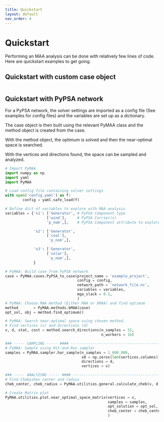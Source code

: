 ```yaml
---
title: Quickstart
layout: default
nav_order: 4
---
```


# Quickstart

Performing an MAA analysis can be done with relatively few lines of code. Here are quickstart examples to get going.

## Quickstart with custom case object

```python

```

## Quickstart with PyPSA network

For a PyPSA network, the solver settings are imported as a config file (See examples for config files) and the variables are set up as a dictionary. 

The case object is then built using the relevant PyMAA class and the method object is created from the case. 

With the method object, the optimum is solved and then the near-optimal space is searched. 

With the vertices and directions found, the space can be sampled and analyzed.

```python
# Import PyMAA
import numpy as np
import yaml
import PyMAA

# Load config file containing solver settings
with open('config.yaml') as f:
        config = yaml.safe_load(f)

# Define dict of variables to explore with MAA analysis
variables = {'x1': ['Generator', # PyPSA Component type
                   ['wind'],     # PyPSA Carrier(s)
                   'p_nom',],    # PyPSA Component attribute to explore

             'x2': ['Generator',
                   ['coal'],
                    'p_nom',],

             'x3': ['Generator', 
                   ['solar'],
                    'p_nom',],
             } 

# PyMAA: Build case from PyPSA network
case = PyMAA.cases.PyPSA_to_case(project_name = 'example_project',
                                 config = config, 
                                 network_path = 'network_file.nc',
                                 variables = variables,
                                 mga_slack = 0.1,
                                 )
# PyMAA: Choose MAA method (Either MAA or bMAA) and find optimum
method       = PyMAA.methods.bMAA(case) 
opt_sol, obj = method.find_optimum()

# PyMAA: Search near-optimal space using chosen method. 
# Find vertices (v) and directions (d)
v, d, stat, cost = method.search_directions(n_samples = 32,
                                            n_workers = 16)

### ----- SAMPLING ----- #### -----------------------------------------
# PyMAA: Sample using Hit-and-Run sampler
samples = PyMAA.sampler.har_sample(n_samples = 1_000_000, 
                                   x0 = np.zeros(len(vertices.columns)), 
                                   directions = d, 
                                   vertices = v)

### ----- ANALYZING ----- #### ----------------------------------------
# Find Chebyshev center and radius
cheb_center, cheb_radius = PyMAA.utilities.general.calculate_cheb(v, d)

# Create Matrix plot
PyMAA.utilities.plot.near_optimal_space_matrix(vertices = v,
                                               samples = samples,
                                               opt_solution = opt_sol,
                                               cheb_center = cheb_center,
                                               )
```
